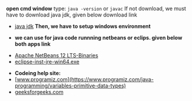 
 **open cmd window**
  type:
  ``java -version`` or `javac`
 If not download, we must have to download java jdk, given below download link
 - [java jdk](https://www.oracle.com/java/technologies/javase/jdk12-archive-downloads.html)
  **Then, we have to setup windows environment**

 * **we can use for java code runnning netbeans or eclips. given below both apps link**
 - [Apache NetBeans 12 LTS-Binaries](https://netbeans.org/downloads/6.1/index.html)
 - [eclipse-inst-jre-win64.exe](https://www.eclipse.org/downloads/download.php?file=/oomph/epp/2020-09/R/eclipse-inst-jre-win64.exe)
 
 
  * **Codeing help site:** 
  * [www.programiz.com](https://www.programiz.com/java-programming/variables-primitive-data-types)
  * [geeksforgeeks.com](https://www.geeksforgeeks.org/java/?ref=lbp)
